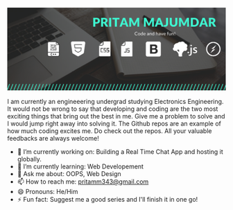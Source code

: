 ![GitHub Logo](logo.png)


I am currently an engineeering undergrad studying Electronics Engineering. It would not be wrong to say that developing and coding are the two most exciting things that bring out the best in me. Give me a problem to solve and I would jump right away into solving it. The Github repos are an example of how much coding excites me. Do check out the repos. All your valuable feedbacks are always welcome! 

- 🔭 I’m currently working on: Building a Real Time Chat App and hosting it globally.
- 🌱 I’m currently learning: Web Developement
- 💬 Ask me about: OOPS, Web Design 
- 📫 How to reach me: pritamm343@gmail.com
- 😄 Pronouns: He/Him
- ⚡ Fun fact: Suggest me a good series and I'll finish it in one go!
